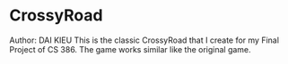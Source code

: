 # CrossyRoad
Author: DAI KIEU
This is the classic CrossyRoad that I create for my Final Project of CS 386. The game works similar like the original game.
